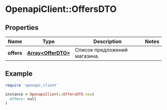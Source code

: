 # OpenapiClient::OffersDTO

## Properties

| Name | Type | Description | Notes |
| ---- | ---- | ----------- | ----- |
| **offers** | [**Array&lt;OfferDTO&gt;**](OfferDTO.md) | Список предложений магазина. |  |

## Example

```ruby
require 'openapi_client'

instance = OpenapiClient::OffersDTO.new(
  offers: null
)
```


